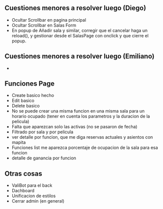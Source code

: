 ## Cuestiones menores a resolver luego (Diego)
- Ocultar Scrollbar en pagina principal
- Ocultar Scrollbar en Salas Form
- En popup de Añadir sala y similar, corregir que el cancelar haga un reload(), y gestionar desde el SalasPage con onclick y que cierre el popup.

## Cuestiones menores a resolver luego (Emiliano)
- 


## Funciones Page
- Create basico hecho
- Edit basico
- Delete basico
- No se puede crear una misma funcion en una misma sala para un horario ocupado (tener en  cuenta los parametros y la duracion de la pelicula)
- Falta que aparezcan solo las activas (no se pasaron de fecha)
- Filtrado por sala y por pelicula
- ver detalle por funcion, que me diga reservas actuales y asientos con mapita
- Funciones list me aparezca porcentaje de ocupacion de la sala para esa funcion
- detalle de ganancia por funcion


## Otras cosas
- ValiBot para el back
- Dachboard
- Unificacion de estilos
- Cerrar admin (en general)